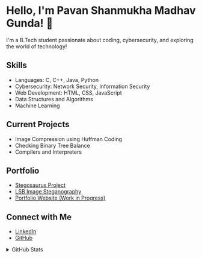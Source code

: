 <!-- Title -->
# Hello, I'm Pavan Shanmukha Madhav Gunda! 👋

<!-- Description -->
I'm a B.Tech student passionate about coding, cybersecurity, and exploring the world of technology!

<!-- Skills -->
## Skills
- Languages: C, C++, Java, Python
- Cybersecurity: Network Security, Information Security
- Web Development: HTML, CSS, JavaScript
- Data Structures and Algorithms
- Machine Learning

<!-- Current Projects -->
## Current Projects
- Image Compression using Huffman Coding
- Checking Binary Tree Balance
- Compilers and Interpreters

<!-- Portfolio -->
## Portfolio
- [Stegosaurus Project](link)
- [LSB Image Steganography](link)
- [Portfolio Website (Work in Progress)](link)

<!-- Connect with Me -->
## Connect with Me
- [LinkedIn](https://www.linkedin.com/in/pavanshanmukhamadhavgunda)
- [GitHub](https://github.com/pavanshanmukha)

<!-- Footer -->
<details>
<summary>GitHub Stats</summary>
<img align="left" alt="Pavan's GitHub Stats" src="https://github-readme-stats.vercel.app/api?username=pavanshanmukha&show_icons=true&theme=dracula" />
</details>
